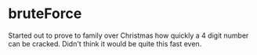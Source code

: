 # bruteForce
Started out to prove to family over Christmas how quickly a 4 digit number can be cracked. Didn't think it would be quite this fast even. 
